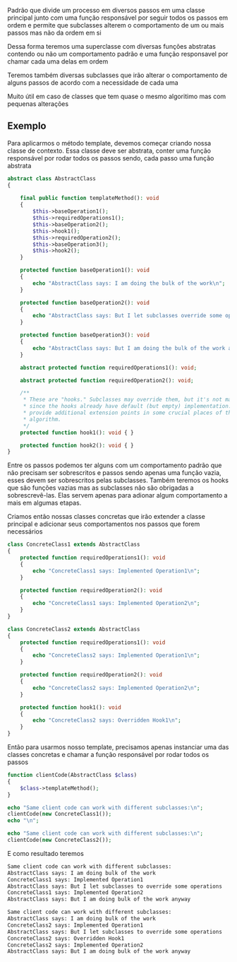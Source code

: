Padrão que divide um processo em diversos passos em uma classe principal junto com uma função responsável por seguir todos os passos em ordem e permite que subclasses alterem o comportamento de um ou mais passos mas não da ordem em si

Dessa forma teremos uma superclasse com diversas funções abstratas contendo ou não um comportamento padrão e uma função responsavel por chamar cada uma delas em ordem

Teremos também diversas subclasses que irão alterar o comportamento de alguns passos de acordo com a necessidade de cada uma

Muito útil em caso de classes que tem quase o mesmo algoritimo mas com pequenas alterações


## Exemplo

Para aplicarmos o método template, devemos começar criando nossa classe de contexto. Essa classe deve ser abstrata, conter uma função responsável por rodar todos os passos sendo, cada passo uma função abstrata

```php
abstract class AbstractClass
{
    
    final public function templateMethod(): void
    {
        $this->baseOperation1();
        $this->requiredOperations1();
        $this->baseOperation2();
        $this->hook1();
        $this->requiredOperation2();
        $this->baseOperation3();
        $this->hook2();
    }

    protected function baseOperation1(): void
    {
        echo "AbstractClass says: I am doing the bulk of the work\n";
    }

    protected function baseOperation2(): void
    {
        echo "AbstractClass says: But I let subclasses override some operations\n";
    }

    protected function baseOperation3(): void
    {
        echo "AbstractClass says: But I am doing the bulk of the work anyway\n";
    }

    abstract protected function requiredOperations1(): void;

    abstract protected function requiredOperation2(): void;

    /**
     * These are "hooks." Subclasses may override them, but it's not mandatory
     * since the hooks already have default (but empty) implementation. Hooks
     * provide additional extension points in some crucial places of the
     * algorithm.
     */
    protected function hook1(): void { }

    protected function hook2(): void { }
}

```

Entre os passos podemos ter alguns com um comportamento padrão que não precisam ser sobrescritos e passos sendo apenas uma função vazia, esses devem ser sobrescritos pelas subclasses.
Também teremos os hooks que são funções vazias mas as subclasses não são obrigadas a sobrescrevê-las. Elas servem apenas para adionar algum comportamento a mais em algumas etapas.

Criamos então nossas classes concretas que irão extender a classe principal e adicionar seus comportamentos nos passos que forem necessários

```php
class ConcreteClass1 extends AbstractClass
{
    protected function requiredOperations1(): void
    {
        echo "ConcreteClass1 says: Implemented Operation1\n";
    }

    protected function requiredOperation2(): void
    {
        echo "ConcreteClass1 says: Implemented Operation2\n";
    }
}

class ConcreteClass2 extends AbstractClass
{
    protected function requiredOperations1(): void
    {
        echo "ConcreteClass2 says: Implemented Operation1\n";
    }

    protected function requiredOperation2(): void
    {
        echo "ConcreteClass2 says: Implemented Operation2\n";
    }

    protected function hook1(): void
    {
        echo "ConcreteClass2 says: Overridden Hook1\n";
    }
}
```


Então para usarmos nosso template, precisamos apenas instanciar uma das classes concretas e chamar a função responsável por rodar todos os passos

```php
function clientCode(AbstractClass $class)
{
    $class->templateMethod();
}

echo "Same client code can work with different subclasses:\n";
clientCode(new ConcreteClass1());
echo "\n";

echo "Same client code can work with different subclasses:\n";
clientCode(new ConcreteClass2());
```

E como resultado teremos 
```txt
Same client code can work with different subclasses:
AbstractClass says: I am doing bulk of the work
ConcreteClass1 says: Implemented Operation1
AbstractClass says: But I let subclasses to override some operations
ConcreteClass1 says: Implemented Operation2
AbstractClass says: But I am doing bulk of the work anyway

Same client code can work with different subclasses:
AbstractClass says: I am doing bulk of the work
ConcreteClass2 says: Implemented Operation1
AbstractClass says: But I let subclasses to override some operations
ConcreteClass2 says: Overridden Hook1
ConcreteClass2 says: Implemented Operation2
AbstractClass says: But I am doing bulk of the work anyway
```